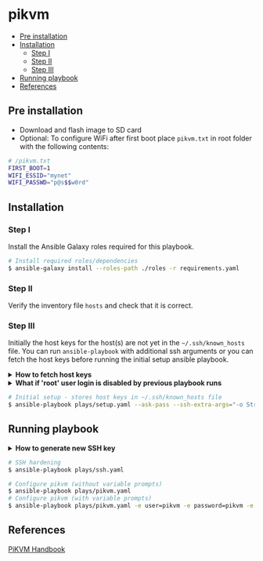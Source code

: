 # pikvm <!-- omit in toc -->

- [Pre installation](#pre-installation)
- [Installation](#installation)
  - [Step I](#step-i)
  - [Step II](#step-ii)
  - [Step III](#step-iii)
- [Running playbook](#running-playbook)
- [References](#references)

## Pre installation

- Download and flash image to SD card
- Optional: To configure WiFi after first boot place `pikvm.txt` in root folder with the following contents:

```bash
# /pikvm.txt
FIRST_BOOT=1
WIFI_ESSID="mynet"
WIFI_PASSWD="p@s$$w0rd"
```

## Installation

### Step I

Install the Ansible Galaxy roles required for this playbook.

```bash
# Install required roles/dependencies
$ ansible-galaxy install --roles-path ./roles -r requirements.yaml
```

### Step II

Verify the inventory file `hosts` and check that it is correct.

### Step III

Initially the host keys for the host(s) are not yet in the `~/.ssh/known_hosts` file. You can run `ansible-playbook` with additional ssh arguments or you can fetch the host keys before running the initial setup ansible playbook.

<details>
<summary><strong>How to fetch host keys</strong></summary>

```bash
$ scripts/get_host_keys.sh pikvm.lan.besqua.red > ~/.ssh/known_hosts
$ ansible-playbook plays/setup.yaml --ask-pass
```
</details>

<details>
<summary><strong>What if 'root' user login is disabled by previous playbook runs</strong></summary>

```bash
# Command to run Ansible with 'pikvm' user (assuming it has sudo privileges)
$ ansible-playbook plays/setup.yaml --ask-become-pass -e ansible_user=pikvm -e ansible_ssh_private_key_file=~/.ssh/id_rsa_pikvm
```
</details>

```bash
# Initial setup - stores host keys in ~/.ssh/known_hosts file
$ ansible-playbook plays/setup.yaml --ask-pass --ssh-extra-args="-o StrictHostKeyChecking=no -o UpdateHostKeys=yes"
```

## Running playbook

<details>
<summary><strong>How to generate new SSH key</strong></summary>

```bash
# Example of command to generate new SSH key
$ ssh-keygen -C "pikvm.lan.besqua.red (pikvm)" -t rsa -b 4096 -N "<your-optional-key-passphrase>" -f ~/.ssh/id_rsa_pikvm
```
</details>

```bash
# SSH hardening
$ ansible-playbook plays/ssh.yaml

# Configure pikvm (without variable prompts)
$ ansible-playbook plays/pikvm.yaml
# Configure pikvm (with variable prompts)
$ ansible-playbook plays/pikvm.yaml -e user=pikvm -e password=pikvm -e ssh_key_file=~/.ssh/id_rsa_pikvm
```

## References

[PiKVM Handbook]

[PiKVM Handbook]:https://docs.pikvm.org/#links
